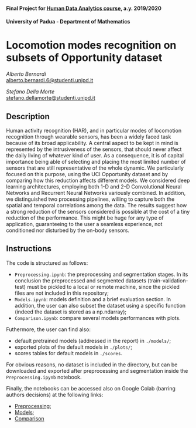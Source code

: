 #### Final Project for [Human Data Analytics course](http://www.dei.unipd.it/~rossi/), a.y. 2019/2020

#### University of Padua - Department of Mathematics

# Locomotion modes recognition on subsets of Opportunity dataset

*Alberto Bernardi* \
alberto.bernardi.6@studenti.unipd.it

*Stefano Della Morte* \
stefano.dellamorte@studenti.unipd.it


## Description
Human activity recognition (HAR), and in particular modes of locomotion recognition through 
wearable sensors, has been a widely faced task because of its broad applicability. 
A central aspect to be kept in mind is represented by the intrusiveness of the sensors, that should never affect the daily living of whatever kind of user.
As a consequence, it is of capital importance being able of selecting and placing the most limited number of sensors that are still representative of the whole dynamic. 
We particularly focused on this purpose, using the UCI Opportunity dataset and by comparing how this reduction affects different models.
We considered deep learning architectures, employing both 1-D and 2-D Convolutional Neural Networks and Recurrent Neural Networks variously combined. 
In addition, we distinguished two processing pipelines, willing to capture both the spatial and temporal correlations among the data.
The results suggest how a strong reduction of the sensors considered is possible at the cost of a tiny reduction of the performance.
This might be huge for any type of application, guaranteeing to the user a seamless experience, not conditioned nor disturbed by the on-body sensors.


## Instructions
The code is structured as follows:
* `Preprocessing.ipynb`: the preprocessing and segmentation stages. In its conclusion the preprocessed and segmented datasets (train-validation-test) must be pickled to a local or remote machine, since the pickled files are not included in this repository;
* `Models.ipynb`: models definition and a brief evaluation section. In addition, the user can also subset the dataset using a specific function (indeed the dataset is stored as a np.ndarray);
* `Comparison.ipynb`: compare several models performances with plots.

Futhermore, the user can find also:
* default pretrained models (addressed in the report) in `./models/`;
* exported plots of the default models in `./plots/`;
* scores tables for default models in `./scores`.

For obvious reasons, no dataset is included in the directory, but can be downloaded and exported after preprocessing and segmentation inside the `Preprocessing.ipynb` notebook.

Finally, the notebooks can be accessed also on Google Colab (barring authors decisions) at the following links:
* [Preprocessing](https://colab.research.google.com/drive/1iNZN0DZq9I8prnEf07IbGHEVx0bHHGwi?usp=sharing);
* [Models](https://colab.research.google.com/drive/11YslYdPONF6ajAnnB-actRCkZrFdelp_?usp=sharing);
* [Comparison](https://colab.research.google.com/drive/1iNZN0DZq9I8prnEf07IbGHEVx0bHHGwi?usp=sharing)

